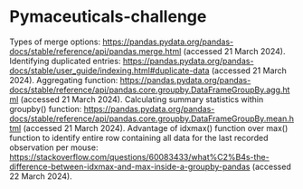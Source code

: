 # Pymaceuticals-challenge

Types of merge options: https://pandas.pydata.org/pandas-docs/stable/reference/api/pandas.merge.html (accessed 21 March 2024).
Identifying duplicated entries: https://pandas.pydata.org/pandas-docs/stable/user_guide/indexing.html#duplicate-data (accessed 21 March 2024).
Aggregating function: https://pandas.pydata.org/pandas-docs/stable/reference/api/pandas.core.groupby.DataFrameGroupBy.agg.html (accessed 21 March 2024). 
Calculating summary statistics within groupby() function: https://pandas.pydata.org/pandas-docs/stable/reference/api/pandas.core.groupby.DataFrameGroupBy.mean.html (accessed 21 March 2024).
Advantage of idxmax() function over max() function to identify entire row containing all data for the last recorded observation per mouse: https://stackoverflow.com/questions/60083433/what%C2%B4s-the-difference-between-idxmax-and-max-inside-a-groupby-pandas (accessed 22 March 2024).
